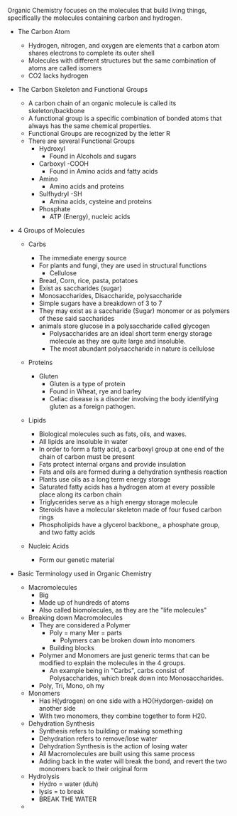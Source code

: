 Organic Chemistry focuses on the molecules that build living things, specifically the molecules containing carbon and hydrogen. 

- The Carbon Atom 
	- Hydrogen, nitrogen, and oxygen are elements that a carbon atom shares electrons to complete its outer shell
	- Molecules with different structures but the same combination of atoms are called isomers 
	- CO2 lacks hydrogen 

- The Carbon  Skeleton and Functional Groups
	- A carbon chain of an organic molecule is called its skeleton/backbone
	- A functional group is a specific combination of bonded atoms that always has the same chemical properties. 
	- Functional Groups are recognized by the letter R
	- There are several Functional Groups
		- Hydroxyl 
			- Found in Alcohols and sugars
		- Carboxyl -COOH
			- Found in Amino acids and fatty acids
		- Amino 
			- Amino acids and proteins
		- Sulfhydryl -SH
			- Amina acids, cysteine and proteins
		- Phosphate 
			- ATP (Energy), nucleic acids 

- 4 Groups of Molecules
	- Carbs
		- The immediate energy source 
		- For plants and fungi, they are used in structural functions
			- Cellulose 
		- Bread, Corn, rice, pasta, potatoes 
		- Exist as saccharides (sugar) 
		- Monosaccharides, Disaccharide, polysaccharide 
		- Simple sugars have a breakdown of 3 to 7 
		- They may exist as a saccharide (Sugar) monomer or as polymers of these said saccharides 
		- animals store glucose in a polysaccharide called glycogen
			- Polysaccharides are an ideal short term energy storage molecule as they are quite large and insoluble.
			- The most abundant polysaccharide in nature is cellulose
	- Proteins
		- Gluten
			- Gluten is a type of protein
			- Found in Wheat, rye and barley 
			- Celiac disease is a disorder involving the body identifying gluten as a foreign pathogen. 

	- Lipids
		- Biological molecules such as fats, oils, and waxes. 
		- All lipids are insoluble in water 
		- In order to form a fatty acid, a carboxyl group at one end of the chain of carbon must be present 
		- Fats protect internal organs and provide insulation 
		- Fats and oils are formed during a dehydration synthesis reaction
		- Plants use oils as a long term energy storage 
		- Saturated fatty acids has a hydrogen atom at every possible place along its carbon chain 
		- Triglycerides serve as a high energy storage molecule 
		- Steroids have a molecular skeleton made of four fused carbon rings 
		- Phospholipids have a glycerol backbone,, a phosphate group, and two fatty acids 
	- Nucleic Acids
		- Form our genetic material 
	

- Basic Terminology used in Organic Chemistry
	- Macromolecules 
		- Big 
		- Made up of hundreds of atoms
		- Also called biomolecules, as they are the "life molecules"
	- Breaking down Macromolecules
		- They are considered a Polymer 
			- Poly = many Mer = parts 
				- Polymers can be broken down into monomers
			- Building blocks 
		- Polymer and Monomers are just generic terms that can be modified to explain the molecules in the 4 groups.
			- An example being in "Carbs", carbs consist of Polysaccharides, which break down into Monosaccharides. 
		- Poly, Tri, Mono, oh my 
	- Monomers
		- Has H(ydrogen) on one side with a HO(Hydorgen-oxide) on another side
		- With two monomers, they combine together to form H20.
	- Dehydration Synthesis 
		- Synthesis refers to building or making something
		- Dehydration refers to remove/lose water
		- Dehydration Synthesis is the action of losing water
		- All Macromolecules are built using this same process
		- Adding back in the water will break the bond, and revert the two monomers back to their original form 
	- Hydrolysis
		- Hydro = water (duh)
		- lysis = to break 
		- BREAK THE WATER
	- 

